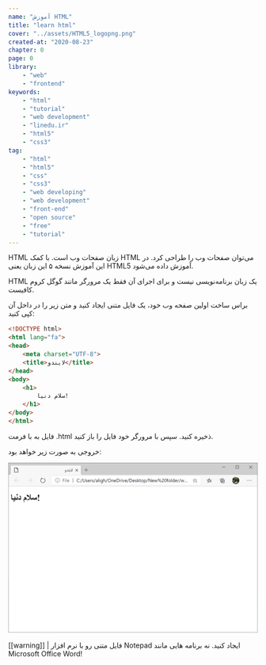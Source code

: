 ```yaml
---
name: "آموزش HTML"
title: "learn html"
cover: "../assets/HTML5_logopng.png"
created-at: "2020-08-23"
chapter: 0
page: 0
library: 
    - "web"
    - "frontend"
keywords: 
    - "html"
    - "tutorial"
    - "web development"
    - "linedu.ir"
    - "html5"
    - "css3"
tag: 
    - "html"
    - "html5"
    - "css"
    - "css3"
    - "web developing"
    - "web development"
    - "front-end"
    - "open source"
    - "free"
    - "tutorial"
---
```


HTML زبان صفحات وب است. با کمک HTML می‌توان صفحات وب را طراحی کرد.
در این آموزش نسخه ۵ این زبان یعنی HTML5 آموزش داده می‌شود.

HTML یک زبان برنامه‌نویسی نیست و برای اجرای آن فقط یک مرورگر مانند گوگل کروم کافیست.

براس ساخت اولین صفحه وب خود، یک فایل متنی ایجاد کنید و متن زیر را در داخل آن کپی کنید:

```html
<!DOCTYPE html>
<html lang="fa">
<head>
    <meta charset="UTF-8">
    <title>لایندو</title>
</head>
<body>
    <h1>
        سلام دنیا!
    </h1>
</body>
</html>
```

فایل به با فرمت 
.html 
ذخیره کنید. 
سپس با مرورگر خود فایل را باز کنید.

خروجی به صورت زیر خواهد بود:

![hello-world](../assets/hello-world.png)

[[warning]]
| فایل متنی رو با نرم افزار Notepad ایجاد کنید. نه برنامه هایی مانند Microsoft Office Word!
